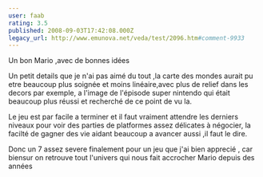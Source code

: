 ```yaml
---
user: faab
rating: 3.5
published: 2008-09-03T17:42:08.000Z
legacy_url: http://www.emunova.net/veda/test/2096.htm#comment-9933
---
```

Un bon Mario ,avec de bonnes idées 

Un petit details que je n'ai pas aimé du tout ,la carte des mondes aurait pu etre beaucoup plus soignée et moins linéaire,avec plus de relief dans les decors par exemple, a l'image de l'épisode super nintendo qui était beaucoup plus réussi et recherché de ce point de vu la.

Le jeu est par facile a terminer et il faut vraiment attendre les derniers niveaux pour voir des parties de platformes assez délicates à négocier, la facilté de gagner des vie aidant beaucoup a avancer aussi ,il faut le dire.

Donc un 7 assez severe finalement pour un jeu que j'ai bien apprecié , car biensur on retrouve tout l'univers qui nous fait accrocher Mario depuis des années